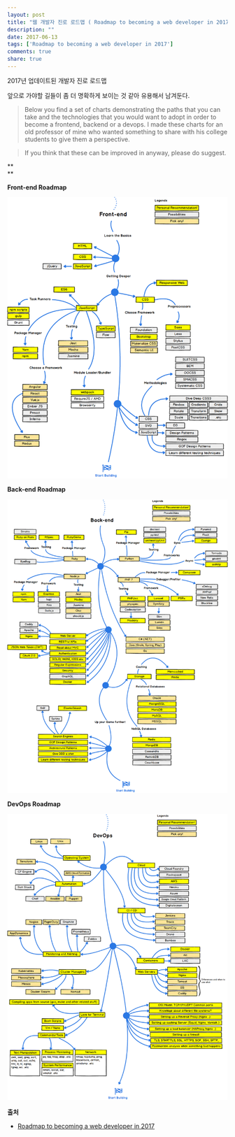 ```yaml
---
layout: post
title: "웹 개발자 진로 로드맵 ( Roadmap to becoming a web developer in 2017 )"
description: ""
date: 2017-06-13
tags: ['Roadmap to becoming a web developer in 2017']
comments: true
share: true
---
```


2017년 업데이트된 개발자 진로 로드맵

앞으로 가야할 길들이 좀 더 명확하게 보이는 것 같아 유용해서 남겨둔다.

  

> Below you find a set of charts demonstrating the paths that you can take and
the technologies that you would want to adopt in order to become a frontend,
backend or a devops. I made these charts for an old professor of mine who
wanted something to share with his college students to give them a
perspective.

>

>  

>

> If you think that these can be improved in anyway, please do suggest.

  

**  
**

**Front-end Roadmap**

  

![](/assets/images/posts/763/247C3D3A593F67E712F70A.PNG)

  

  

**Back-end Roadmap**

![](/assets/images/posts/763/220ADA35593F6858359D9F.PNG)

  

  

**DevOps Roadmap**  

  

![](/assets/images/posts/763/2646BD34593F69110F9F0C.PNG)

  

  

**출처**

  * [Roadmap to becoming a web developer in 2017](https://github.com/kamranahmedse/developer-roadmap/blob/master/README.md)

